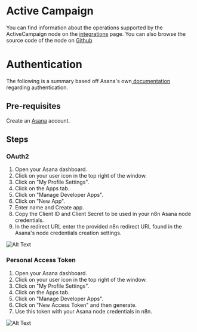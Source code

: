 # Active Campaign
You can find information about the operations supported by the ActiveCampaign node on the [integrations](https://n8n.io/integrations/n8n-nodes-base.asana) page. You can also browse the source code of the node on [Github](https://github.com/n8n-io/n8n/tree/master/packages/nodes-base/nodes/Asana)

# Authentication

The following is a summary based off Asana's own[ documentation](https://developers.asana.com/docs/authentication-basics) regarding authentication.


## Pre-requisites

Create an [Asana](https://www.Asana.com/) account.

## Steps

### OAuth2

1. Open your Asana dashboard.
2. Click on your user icon in the top right of the window.
3. Click on "My Profile Settings". 
4. Click on the Apps tab.
5. Click on "Manage Developer Apps".
6. Click on "New App".
7. Enter name and Create app.
8. Copy the Client ID and Client Secret to be used in your n8n Asana node credentials.
9. In the redirect URL enter the provided n8n redirect URL found in the Asana's node credentials creation settings.


![Alt Text](https://i.imgur.com/dZq1UbE.gif) 

### Personal Access Token

1. Open your Asana dashboard.
2. Click on your user icon in the top right of the window.
3. Click on "My Profile Settings". 
4. Click on the Apps tab.
5. Click on "Manage Developer Apps".
6. Click on "New Access Token" and then generate.
7. Use this token with your Asana node credentials in n8n.


![Alt Text](https://i.imgur.com/KBIHsyd.gif) 


